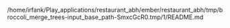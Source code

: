 /home/irfank/Play_applications/restaurant_abh/ember/restaurant_abh/tmp/broccoli_merge_trees-input_base_path-SmxcGcR0.tmp/1/README.md